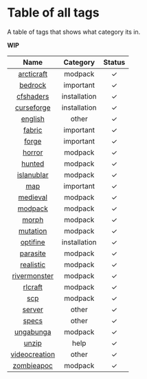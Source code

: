 # Table of all tags
A table of tags that shows what category its in.

**WIP**

| Name | Category | Status |
| :-:  | :------: | :----: |
| [arcticraft](Modpacks/arcticraft.md) | modpack | &check; |
| [bedrock](Important/bedrock.md) | important | &check; |
| [cfshaders](Installation/cfshaders.md) | installation |&check; |
| [curseforge](Installation/curseforge.md) | installation |&check; |
| [english](Other/english.md) | other |&check; |
| [fabric](Important/fabric.md) | important |&check; |
| [forge](Important/forge.md) | important |&check; |
| [horror](Modpacks/horror.md) | modpack | &check; |
| [hunted](Modpacks/hunted.md) | modpack | &check; |
| [islanublar](Modpacks/islanublar.md) | modpack | &check; |
| [map](Important/map.md) | important | &check; |
| [medieval](Modpacks/medieval.md) | modpack | &check; |
| [modpack](Modpacks/modpack.md) | modpack | &check; |
| [morph](Modpacks/morph.md) | modpack | &check; |
| [mutation](Modpacks/mutation.md) | modpack | &check; |
| [optifine](Installation/optifine.md) | installation |&check; |
| [parasite](Modpacks/parasite.md) | modpack | &check; |
| [realistic](Modpacks/realistic.md) | modpack | &check; |
| [rivermonster](Modpacks/rivermonster.md) | modpack | &check; |
| [rlcraft](Modpacks/rlcraft.md) | modpack | &check; |
| [scp](Modpacks/scp.md) | modpack | &check; |
| [server](Other/server.md) | other | &check; |
| [specs](Other/specs.md) | other | &check; |
| [ungabunga](Modpacks/ungabunga.md) | modpack | &check; |
| [unzip](Help/unzip.md) | help | &check; |
| [videocreation](Other/videocreation.md) | other | &check; |
| [zombieapoc](Modpacks/zombieapoc.md) | modpack | &check; |